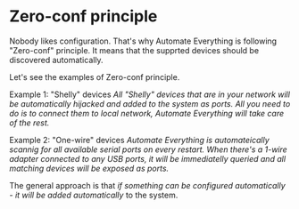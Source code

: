 # Zero-conf principle

Nobody likes configuration. That's why Automate Everything is following "Zero-conf" principle. It means that the supprted devices should be discovered automatically.

Let's see the examples of Zero-conf principle.

Example 1: "Shelly" devices
_All "Shelly" devices that are in your network will be automatically hijacked and added to the system as ports. All you need to do is to connect them to local network, Automate Everything will take care of the rest._

Example 2: "One-wire" devices
_Automate Everything is automateically scannig for all available serial ports on every restart. When there's a 1-wire adapter connected to any USB ports, it will be immediatelly queried and all matching devices will be exposed as ports._

The general approach is that *if something can be configured automatically - it will be added automatically* to the system.
